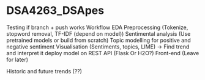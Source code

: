 # DSA4263_DSApes
Testing if branch + push works
Workflow
EDA
Preprocessing (Tokenize, stopword removal, TF-IDF (depend on model))
Sentimental analysis (Use pretrained models or build from scratch)
Topic modelling for positive and negative sentiment
Visualisation (Sentiments, topics, LIME) -> Find trend and interpret it
deploy model on REST API (Flask Or H2O?)
Front-end (Leave for later)

Historic and future trends (??)